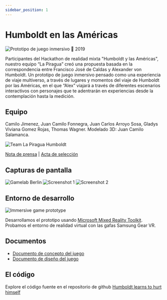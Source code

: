 ```yaml
---
sidebar_position: 1
---
```


# Humboldt en las Américas

![Prototipo de juego inmersivo](https://jcarroyos-uploads.s3.amazonaws.com/docs/9LcCw95utQF_720.png)
📆 2019

Participantes del Hackathon de realidad mixta "Humboldt y las Américas", nuestro equipo “La Piragua” creó una propuesta basada en la correspondencia entre Francisco José de Caldas y Alexander von Humboldt. Un prototipo de juego inmersivo pensado como una experiencia de viaje multiverso, a través de lugares y momentos del viaje de Humboldt por las Américas, en el que “Alex” viajará a través de diferentes escenarios interactivos con personajes que te adentrarán en experiencias desde la contemplación hasta la medición.

## Equipo

Camilo Jimenez, Juan Camilo Fonnegra, Juan Carlos Arroyo Sosa, Gladys Viviana Gomez Rojas, Thomas Wagner. Modelado 3D: Juan Camilo Salamanca.

![Team La Piragua Humboldt](https://jcarroyos-uploads.s3.amazonaws.com/docs/team-killing-humboldt.jpg)

[Nota de prensa](https://www.goethe.de/prj/hya/es/inh/hackaton2.html "En Colombia, la Hackatón de realidad mixta “Humboldt y las Américas” ya tiene ganador") | [Acta de selección](https://www.goethe.de/prj/hya/es/inh/hacka.html "Estos son los seleccionados de México, Colombia y Perú para participar en la Hackatón de realidad mixta")

## Capturas de pantalla

![Gamelab Berlin](https://jcarroyos-uploads.s3.amazonaws.com/docs/gamelab-berlin.jpg)
![Screenshot 1](https://jcarroyos-uploads.s3.amazonaws.com/docs/screenshot_01.png)
![Screenshot 2](https://jcarroyos-uploads.s3.amazonaws.com/docs/screenshot_02.jpg)

## Entorno de desarrollo

![Immersive game prototype](https://jcarroyos-uploads.s3.amazonaws.com/docs/viviana.jpg)

Desarrollamos el prototipo usando [Microsoft Mixed Reality Toolkit](https://github.com/microsoft/MixedRealityToolkit-Unity). Probamos el entorno de realidad virtual con las gafas Samsung Gear VR.

## Documentos

- [Documento de concepto del juego](https://jcarroyos-uploads.s3.amazonaws.com/docs/Killing%20Alex%20Game%20Concept%20Document.pdf)
- [Documento de diseño del juego](https://jcarroyos-uploads.s3.amazonaws.com/docs/Killing%20Alex%20Game%20Design%20Document.pdf)

## El código

Explore el código fuente en el repositorio de github [Humboldt learns to hurt himself](https://github.com/jcarroyos/MPV_Humboldt-learns-to-hurt-himself)
